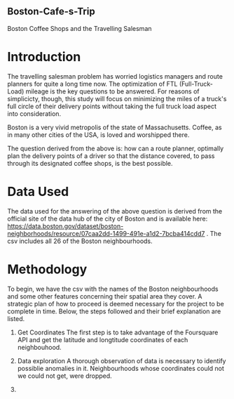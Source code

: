 ## Boston-Cafe-s-Trip
Boston Coffee Shops and the Travelling Salesman

# Introduction
The travelling salesman problem has worried logistics managers and route planners for quite a long time now.
The optimization of FTL (Full-Truck-Load) mileage is the key questions to be answered.
For reasons of simplicicty, though, this study will focus on minimizing the miles of a truck's full circle
of their delivery points without taking the full truck load aspect into consideration.

Boston is a very vivid metropolis of the state of Massachusetts. Coffee, as in many other cities of the USA, is
loved and worshipped there.

The question derived from the above is: how can a route planner, optimally plan the delivery points of a driver 
so that the distance covered, to pass through its designated coffee shops, is the best possible.

# Data Used
The data used for the answering of the above question is derived from the official site of the data hub of the city of Boston
and is available here: https://data.boston.gov/dataset/boston-neighborhoods/resource/07caa2dd-1499-491e-a1d2-7bcba414cdd7 .
The csv includes all 26 of the Boston neighbourhoods.

# Methodology
To begin, we have the csv with the names of the Boston neighbourhoods and some other features concerning their spatial area 
they cover. A strategic plan of how to proceed is deemed necessary for the project to be complete in time. Below, the steps 
followed and their brief explanation are listed. 

1. Get Coordinates
The first step is to take advantage of the Foursquare API and get the latitude and longtitude coordinates of each
neighbouhood. 

2. Data exploration
A thorough observation of data is necessary to identify possiblie anomalies in it. Neighbourhoods whose coordinates could not we 
could not get, were dropped.

3.




